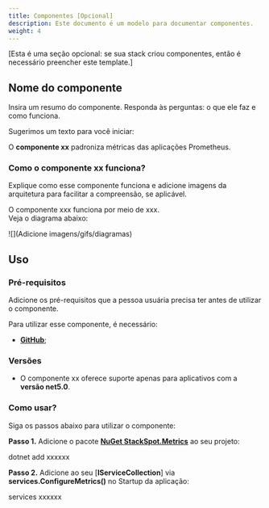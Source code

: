 ```yaml
---
title: Componentes [Opcional]
description: Este documento é um modelo para documentar componentes.
weight: 4
---
```


[Esta é uma seção opcional: se sua stack criou componentes, então é necessário preencher este template.]


## **Nome do componente**
Insira um resumo do componente. Responda às perguntas: o que ele faz e como funciona.

Sugerimos um texto para você iniciar:

O **componente xx** padroniza métricas das aplicações Prometheus.


### **Como o **componente xx** funciona?**
Explique como esse componente funciona e adicione imagens da arquitetura para facilitar a compreensão, se aplicável.

O componente xxx funciona por meio de xxx.  
Veja o diagrama abaixo:

![](Adicione imagens/gifs/diagramas)

## **Uso**
### **Pré-requisitos**
Adicione os pré-requisitos que a pessoa usuária precisa ter antes de utilizar o componente.

Para utilizar esse componente, é necessário:
- [**GitHub**](www.github.com);

### **Versões**
- O componente xx oferece suporte apenas para aplicativos com a **versão net5.0**.

### **Como usar?**
Siga os passos abaixo para utilizar o componente:

**Passo 1.** Adicione o pacote [**NuGet StackSpot.Metrics**](https://www.nuget.org/packages/StackSpot.Metrics) ao seu projeto:

dotnet add xxxxxx

**Passo 2.** Adicione ao seu [**IServiceCollection**] via **services.ConfigureMetrics()** no Startup da aplicação:  

services xxxxxx